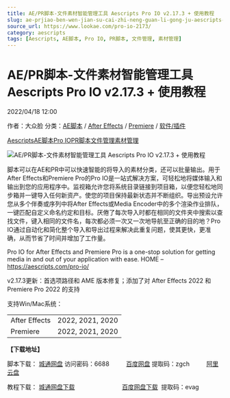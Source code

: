 ```yaml
---
title: AE/PR脚本-文件素材智能管理工具 Aescripts Pro IO v2.17.3 + 使用教程
slug: ae-prjiao-ben-wen-jian-su-cai-zhi-neng-guan-li-gong-ju-aescripts-pro-io-v2-17-3-shi-yong-jiao-cheng
source_url: https://www.lookae.com/pro-io-2173/
category: aescripts
tags: [Aescripts, AE脚本, Pro IO, PR脚本, 文件管理, 素材管理]
---
```

# AE/PR脚本-文件素材智能管理工具 Aescripts Pro IO v2.17.3 + 使用教程

2022/04/18 12:00

作者：大众脸
分类：[AE脚本](https://www.lookae.com/after-effects/aescripts/) / [After Effects](https://www.lookae.com/after-effects/) / [Premiere](https://www.lookae.com/qitarjcj/premierezy/) / [软件/插件](https://www.lookae.com/qitarjcj/)

[Aescripts](https://www.lookae.com/tag/aescripts/)[AE脚本](https://www.lookae.com/tag/ae%e8%84%9a%e6%9c%ac/)[Pro IO](https://www.lookae.com/tag/pro-io/)[PR脚本](https://www.lookae.com/tag/pr%e8%84%9a%e6%9c%ac/)[文件管理](https://www.lookae.com/tag/%e6%96%87%e4%bb%b6%e7%ae%a1%e7%90%86/)[素材管理](https://www.lookae.com/tag/%e7%b4%a0%e6%9d%90%e7%ae%a1%e7%90%86/)

![AE/PR脚本-文件素材智能管理工具 Aescripts Pro IO v2.17.3 + 使用教程](https://www.lookae.com/wp-content/uploads/2019/02/Pro-IO-.jpg "AE/PR脚本-文件素材智能管理工具 Aescripts Pro IO v2.17.3 + 使用教程-LookAE.com")

脚本可以在AE和PR中可以快速智能的将导入的素材分类，还可以批量输出。用于After Effects和Premiere Pro的Pro IO是一站式解决方案，可轻松地将媒体输入和输出到您的应用程序中。监视箱允许您将系统目录链接到项目箱，以便您轻松地同步箱并一键导入任何新资产。使您的项目保持最新状态并不断组织。导出预设允许您从多个伴奏或序列中将After Effects或Media Encoder中的多个渲染作业排队，一键匹配自定义命名约定和目标。厌倦了每次导入时都在相同的文件夹中搜索以查找文件，键入相同的文件名，每次都必须一次又一次地导航至正确的目的地？Pro IO通过自动化和简化整个导入和导出过程来解决此重复问题，使其更快，更准确，从而节省了时间并增加了工作量。

Pro IO for After Effects and Premiere Pro is a one-stop solution for getting media in and out of your application with ease. HOME – https://aescripts.com/pro-io/

v2.17.3更新：首选项路径和 AME 版本修复；添加了对 After Effects 2022 和 Premiere Pro 2022 的支持

支持Win/Mac系统：

|  |  |
| --- | --- |
| After Effects | 2022, 2021, 2020 |
| Premiere | 2022, 2021, 2020 |

**【下载地址】**

脚本下载： [城通网盘](https://url70.ctfile.com/f/2827370-570299097-13744d) 访问密码：6688          [百度网盘](https://pan.baidu.com/s/1edNoS6_RMQ-zXKvzcdL0HA?pwd=zgch) 提取码：zgch          [阿里云盘](https://www.aliyundrive.com/s/nva1JzXynp1)

教程下载： [城通网盘下载](https://089u.com/file/680462-456060381)                            [百度网盘下载](https://pan.baidu.com/s/1X9cU_mYH-_j_aKsDjPRprg)  提取码：evag
